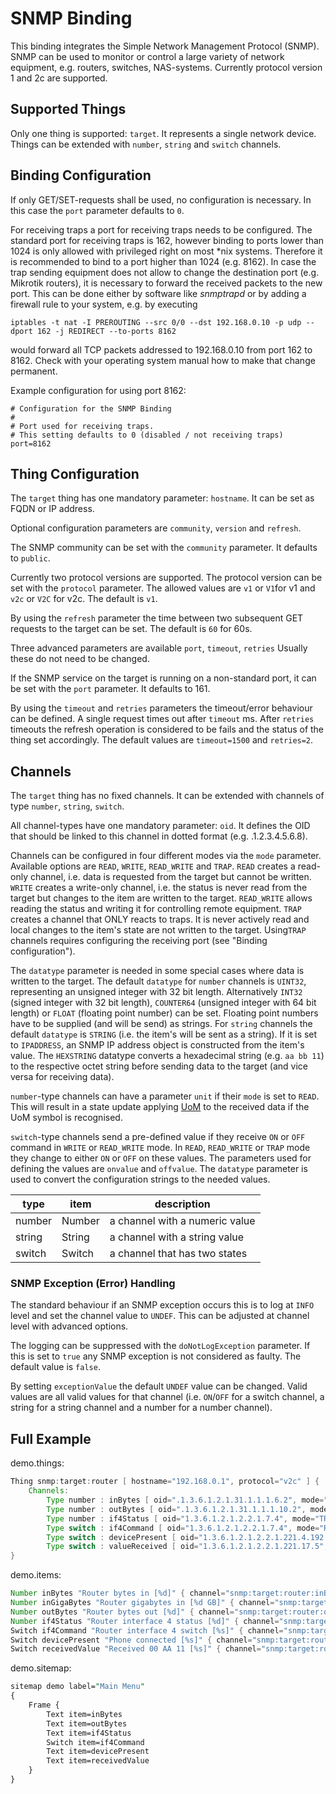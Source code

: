 # SNMP Binding

This binding integrates the Simple Network Management Protocol (SNMP).
SNMP can be used to monitor or control a large variety of network equipment, e.g. routers, switches, NAS-systems.
Currently protocol version 1 and 2c are supported.

## Supported Things

Only one thing is supported: `target`.
It represents a single network device.
Things can be extended with `number`, `string` and `switch` channels.

## Binding Configuration

If only GET/SET-requests shall be used, no configuration is necessary.
In this case the `port` parameter defaults to `0`.

For receiving traps a port for receiving traps needs to be configured.
The standard port for receiving traps is 162, however binding to ports lower than 1024 is only allowed with privileged right on most *nix systems.
Therefore it is recommended to bind to a port higher than 1024 (e.g. 8162).
In case the trap sending equipment does not allow to change the destination port (e.g. Mikrotik routers), it is necessary to forward the received packets to the new port.
This can be done either by software like _snmptrapd_ or by adding a firewall rule to your system, e.g. by executing

```shell
iptables -t nat -I PREROUTING --src 0/0 --dst 192.168.0.10 -p udp --dport 162 -j REDIRECT --to-ports 8162
```

would forward all TCP packets addressed to 192.168.0.10 from port 162 to 8162.
Check with your operating system manual how to make that change permanent.

Example configuration for using port 8162:

```text
# Configuration for the SNMP Binding
#
# Port used for receiving traps.
# This setting defaults to 0 (disabled / not receiving traps)
port=8162
```

## Thing Configuration

The `target` thing has one mandatory parameter: `hostname`.
It can be set as FQDN or IP address.

Optional configuration parameters are `community`, `version` and `refresh`.

The SNMP community can be set with the `community` parameter.
It defaults to `public`.

Currently two protocol versions are supported.
The protocol version can be set with the `protocol` parameter.
The allowed values are `v1` or `V1`for v1 and `v2c` or `V2C` for v2c.
The default is `v1`.

By using the `refresh` parameter the time between two subsequent GET requests to the target can be set.
The default is `60` for 60s.

Three advanced parameters are available `port`, `timeout`, `retries`
Usually these do not need to be changed.

If the SNMP service on the target is running on a non-standard port, it can be set with the `port` parameter.
It defaults to 161.

By using the `timeout` and `retries` parameters the timeout/error behaviour can be defined.
A single request times out after `timeout` ms.
After `retries` timeouts the refresh operation is considered to be fails and the status of the thing set accordingly.
The default values are `timeout=1500` and `retries=2`.

## Channels

The `target` thing has no fixed channels.
It can be extended with channels of type `number`, `string`, `switch`.

All channel-types have one mandatory parameter: `oid`.
It defines the OID that should be linked to this channel in dotted format (e.g. .1.2.3.4.5.6.8).

Channels can be configured in four different modes via the `mode` parameter.
Available options are `READ`, `WRITE`, `READ_WRITE` and `TRAP`.
`READ` creates a read-only channel, i.e. data is requested from the target but cannot be written.
`WRITE` creates a write-only channel, i.e. the status is never read from the target but changes to the item are written to the target.
`READ_WRITE` allows reading the status and writing it for controlling remote equipment.
`TRAP` creates a channel that ONLY reacts to traps.
It is never actively read and local changes to the item's state are not written to the target.
Using`TRAP` channels requires configuring the receiving port (see "Binding configuration").

The `datatype` parameter is needed in some special cases where data is written to the target.
The default `datatype` for `number` channels is `UINT32`, representing an unsigned integer with 32 bit length.
Alternatively `INT32` (signed integer with 32 bit length), `COUNTER64` (unsigned integer with 64 bit length) or `FLOAT` (floating point number) can be set.
Floating point numbers have to be supplied (and will be send) as strings.
For `string` channels the default `datatype` is `STRING` (i.e. the item's will be sent as a string).
If it is set to `IPADDRESS`, an SNMP IP address object is constructed from the item's value.
The `HEXSTRING` datatype converts a hexadecimal string (e.g. `aa bb 11`) to the respective octet string before sending data to the target (and vice versa for receiving data).

`number`-type channels can have a parameter `unit` if their `mode` is set to `READ`. This will result in a state update applying [UoM](https://www.openhab.org/docs/concepts/units-of-measurement.html) to the received data if the UoM symbol is recognised.

`switch`-type channels send a pre-defined value if they receive `ON` or `OFF` command in `WRITE` or `READ_WRITE` mode.
In `READ`, `READ_WRITE` or `TRAP` mode they change to either `ON` or `OFF` on these values.
The parameters used for defining the values are `onvalue` and `offvalue`.
The `datatype` parameter is used to convert the configuration strings to the needed values.

| type   | item   | description                    |
| ------ | ------ | ------------------------------ |
| number | Number | a channel with a numeric value |
| string | String | a channel with a string value  |
| switch | Switch | a channel that has two states  |

### SNMP Exception (Error) Handling

The standard behaviour if an SNMP exception occurs this is to log at `INFO` level and set the channel value to `UNDEF`.
This can be adjusted at channel level with advanced options.

The logging can be suppressed with the `doNotLogException` parameter.
If this is set to `true` any SNMP exception is not considered as faulty.
The default value is `false`.

By setting `exceptionValue` the default `UNDEF` value can be changed.
Valid values are all valid values for that channel (i.e. `ON`/`OFF` for a switch channel, a string for a string channel and a number for a number channel).

## Full Example

demo.things:

```java
Thing snmp:target:router [ hostname="192.168.0.1", protocol="v2c" ] {
    Channels:
        Type number : inBytes [ oid=".1.3.6.1.2.1.31.1.1.1.6.2", mode="READ", unit="B" ]
        Type number : outBytes [ oid=".1.3.6.1.2.1.31.1.1.1.10.2", mode="READ" ]
        Type number : if4Status [ oid="1.3.6.1.2.1.2.2.1.7.4", mode="TRAP" ]
        Type switch : if4Command [ oid="1.3.6.1.2.1.2.2.1.7.4", mode="READ_WRITE", datatype="UINT32", onvalue="2", offvalue="0" ]
        Type switch : devicePresent [ oid="1.3.6.1.2.1.2.2.1.221.4.192.168.0.1", mode="READ", datatype="UINT32", onValue="1", doNotLogException="true", exceptionValue="OFF" ]
        Type switch : valueReceived [ oid="1.3.6.1.2.1.2.2.1.221.17.5", mode="READ", datatype="HEXSTRING", onValue="00 AA 11", offValue="00 00 00" ]
}
```

demo.items:

```java
Number inBytes "Router bytes in [%d]" { channel="snmp:target:router:inBytes" }
Number inGigaBytes "Router gigabytes in [%d GB]" { channel="snmp:target:router:inBytes" }
Number outBytes "Router bytes out [%d]" { channel="snmp:target:router:outBytes" }
Number if4Status "Router interface 4 status [%d]" { channel="snmp:target:router:if4Status" }
Switch if4Command "Router interface 4 switch [%s]" { channel="snmp:target:router:if4Command" }
Switch devicePresent "Phone connected [%s]" { channel="snmp:target:router:devicePresent" }
Switch receivedValue "Received 00 AA 11 [%s]" { channel="snmp:target:router:valueReceived" }
```

demo.sitemap:

```perl
sitemap demo label="Main Menu"
{
    Frame {
        Text item=inBytes
        Text item=outBytes
        Text item=if4Status
        Switch item=if4Command
        Text item=devicePresent
        Text item=receivedValue
    }
}
```
